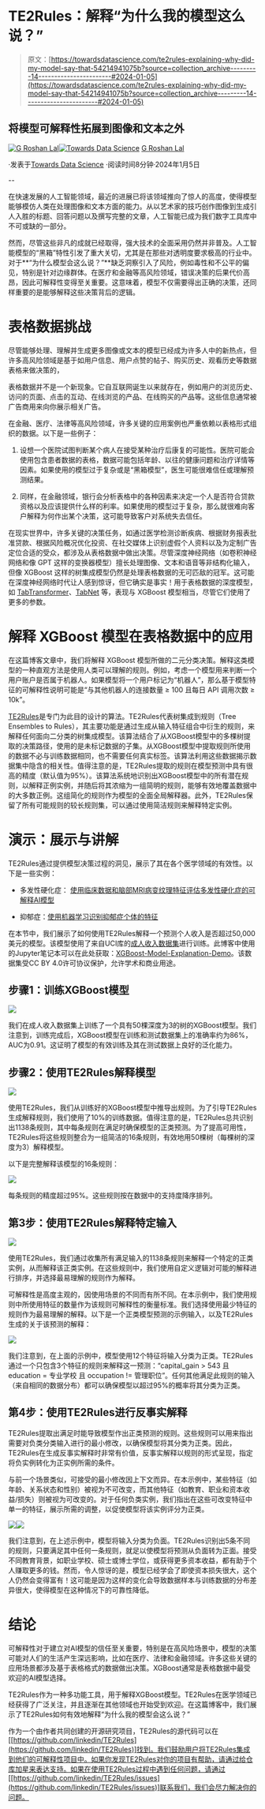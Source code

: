 # TE2Rules：解释“为什么我的模型这么说？”

> 原文：[https://towardsdatascience.com/te2rules-explaining-why-did-my-model-say-that-54214941075b?source=collection_archive---------14-----------------------#2024-01-05](https://towardsdatascience.com/te2rules-explaining-why-did-my-model-say-that-54214941075b?source=collection_archive---------14-----------------------#2024-01-05)

## 将模型可解释性拓展到图像和文本之外

[](https://groshanlal.medium.com/?source=post_page---byline--54214941075b--------------------------------)[![G Roshan Lal](../Images/1a7f79310f75c32124a152fc36027bf4.png)](https://groshanlal.medium.com/?source=post_page---byline--54214941075b--------------------------------)[](https://towardsdatascience.com/?source=post_page---byline--54214941075b--------------------------------)[![Towards Data Science](../Images/a6ff2676ffcc0c7aad8aaf1d79379785.png)](https://towardsdatascience.com/?source=post_page---byline--54214941075b--------------------------------) [G Roshan Lal](https://groshanlal.medium.com/?source=post_page---byline--54214941075b--------------------------------)

·发表于[Towards Data Science](https://towardsdatascience.com/?source=post_page---byline--54214941075b--------------------------------) ·阅读时间8分钟·2024年1月5日

--

在快速发展的人工智能领域，最近的进展已将该领域推向了惊人的高度，使得模型能够模仿人类在处理图像和文本方面的能力。从以艺术家的技巧创作图像到生成引人入胜的标题、回答问题以及撰写完整的文章，人工智能已成为我们数字工具库中不可或缺的一部分。

然而，尽管这些非凡的成就已经取得，强大技术的全面采用仍然并非普及。人工智能模型的“黑箱”特性引发了重大关切，尤其是在那些对透明度要求极高的行业中。对于**“为什么模型会这么说？”**缺乏洞察引入了风险，例如毒性和不公平的偏见，特别是针对边缘群体。在医疗和金融等高风险领域，错误决策的后果代价高昂，因此可解释性变得至关重要。这意味着，模型不仅需要得出正确的决策，还同样重要的是能够解释这些决策背后的逻辑。

# 表格数据挑战

尽管能够处理、理解并生成更多图像或文本的模型已经成为许多人中的新热点，但许多高风险领域是基于如用户信息、用户点赞的帖子、购买历史、观看历史等数据表格来做决策的，

表格数据并不是一个新现象。它自互联网诞生以来就存在，例如用户的浏览历史、访问的页面、点击的互动、在线浏览的产品、在线购买的产品等。这些信息通常被广告商用来向你展示相关广告。

在金融、医疗、法律等高风险领域，许多关键的应用案例也严重依赖以表格形式组织的数据。以下是一些例子：

1.  设想一个医院试图判断某个病人在接受某种治疗后康复的可能性。医院可能会使用包含患者数据的表格，数据可能包括年龄、以往的健康问题和治疗详情等因素。如果使用的模型过于复杂或是“黑箱模型”，医生可能很难信任或理解预测结果。

1.  同样，在金融领域，银行会分析表格中的各种因素来决定一个人是否符合贷款资格以及应该提供什么样的利率。如果使用的模型过于复杂，那么就很难向客户解释为何作出某个决策，这可能导致客户对系统失去信任。

在现实世界中，许多关键的决策任务，如通过医学检测诊断疾病、根据财务报表批准贷款、根据风险概况优化投资、在社交媒体上识别虚假个人资料以及为定制广告定位合适的受众，都涉及从表格数据中做出决策。尽管深度神经网络（如卷积神经网络和像 GPT 这样的变换器模型）擅长处理图像、文本和语音等非结构化输入，但像 XGBoost 这样的树集成模型仍然是处理表格数据的无可匹敌的冠军。这可能在深度神经网络时代让人感到惊讶，但它确实是事实！用于表格数据的深度模型，如 [TabTransformer](https://arxiv.org/abs/2012.06678)、[TabNet](https://arxiv.org/abs/1908.07442) 等，表现与 XGBoost 模型相当，尽管它们使用了更多的参数。

# 解释 XGBoost 模型在表格数据中的应用

在这篇博客文章中，我们将解释 XGBoost 模型所做的二元分类决策。解释这类模型的一种直观方法是使用人类可以理解的规则。例如，考虑一个模型用来判断一个用户账户是否属于机器人。如果模型将一个用户标记为“机器人”，那么基于模型特征的可解释性说明可能是“与其他机器人的连接数量 ≥ 100 且每日 API 调用次数 ≥ 10k”。

[TE2Rules](https://arxiv.org/abs/2206.14359)是专门为此目的设计的算法。TE2Rules代表树集成到规则（Tree Ensembles to Rules），其主要功能是通过生成从输入特征组合中衍生的规则，来解释任何面向二分类的树集成模型。该算法结合了从XGBoost模型中的多棵树提取的决策路径，使用的是未标记数据的子集。从XGBoost模型中提取规则所使用的数据不必与训练数据相同，也不需要任何真实标签。该算法利用这些数据揭示数据集中隐含的相关性。值得注意的是，TE2Rules提取的规则在模型预测中具有很高的精度（默认值为95%）。该算法系统地识别出XGBoost模型中的所有潜在规则，以解释正例实例，并随后将其浓缩为一组简明的规则，能够有效地覆盖数据中的大多数正例。这组简化的规则作为模型的全面全局解释器。此外，TE2Rules保留了所有可能规则的较长规则集，可以通过使用简洁规则来解释特定实例。

# 演示：展示与讲解

TE2Rules通过提供模型决策过程的洞见，展示了其在各个医学领域的有效性。以下是一些实例：

+   多发性硬化症： [使用临床数据和脑部MRI病变纹理特征评估多发性硬化症的可解释AI模型](https://ieeexplore.ieee.org/abstract/document/10313379)

+   抑郁症：[使用机器学习识别抑郁症个体的特征](https://sol.sbc.org.br/index.php/kdmile/article/view/25576)

在本节中，我们展示了如何使用TE2Rules解释一个预测个人收入是否超过50,000美元的模型。该模型使用了来自UCI库的[成人收入数据集](https://archive.ics.uci.edu/dataset/2/adult)进行训练。此博客中使用的Jupyter笔记本可以在此处获取：[XGBoost-Model-Explanation-Demo](https://github.com/groshanlal/XGBoost-Model-Explanation-Demo)。该数据集受CC BY 4.0许可协议保护，允许学术和商业用途。

## 步骤1：训练XGBoost模型

![](../Images/6a1348e8c92cf549cb9eb29043d485d9.png)

我们在成人收入数据集上训练了一个具有50棵深度为3的树的XGBoost模型。我们注意到，训练完成后，XGBoost模型在训练和测试数据集上的准确率约为86%，AUC为0.91。这证明了模型的有效训练及其在测试数据上良好的泛化能力。

## 步骤2：使用TE2Rules解释模型

![](../Images/b594c7076834270f8d7fa9a8a4d4fe0f.png)

使用TE2Rules，我们从训练好的XGBoost模型中推导出规则。为了引导TE2Rules生成解释规则，我们使用了10%的训练数据。值得注意的是，TE2Rules总共识别出1138条规则，其中每条规则在满足时确保模型的正类预测。为了提高可用性，TE2Rules将这些规则整合为一组简洁的16条规则，有效地用50棵树（每棵树的深度为3）解释模型。

以下是完整解释该模型的16条规则：

![](../Images/1974b25efde23d30f3b59caa5e0200e7.png)

每条规则的精度超过95%。这些规则按在数据中的支持度降序排列。

## 第3步：使用TE2Rules解释特定输入

![](../Images/882135baffdc5a88a8f67d17d9fe0200.png)

使用TE2Rules，我们通过收集所有满足输入的1138条规则来解释一个特定的正类实例，从而解释该正类实例。在这些规则中，我们使用自定义逻辑对可能的解释进行排序，并选择最易理解的规则作为解释。

可解释性是高度主观的，因使用场景的不同而有所不同。在本示例中，我们使用规则中所使用特征的数量作为该规则可解释性的衡量标准。我们选择使用最少特征的规则作为最易理解的解释。以下是一个正类模型预测的示例输入，以及TE2Rules生成的关于该预测的解释：

![](../Images/64031e557e745d25e4b29d7134210ac8.png)

我们注意到，在上面的示例中，模型使用12个特征将输入分类为正类。TE2Rules通过一个只包含3个特征的规则来解释这一预测：“capital_gain > 543 且 education = 专业学校 且 occupation != 管理职位”。任何其他满足此规则的输入（来自相同的数据分布）都可以确保模型以超过95%的概率将其分类为正类。

## 第4步：使用TE2Rules进行反事实解释

TE2Rules提取出满足时能导致模型作出正类预测的规则。这些规则可以用来指出需要对负类分类输入进行的最小修改，以确保模型将其分类为正类。因此，TE2Rules在生成反事实解释时非常有价值，反事实解释以规则的形式呈现，指定将负实例转化为正实例所需的条件。

与前一个场景类似，可接受的最小修改因上下文而异。在本示例中，某些特征（如年龄、关系状态和性别）被视为不可改变，而其他特征（如教育、职业和资本收益/损失）则被视为可改变的。对于任何负类实例，我们指出在这些可改变特征中单一的特征，展示所需的调整，以促使模型将该实例评分为正类。

![](../Images/f5f01524737d20b0bd8ede79ca1395dd.png)![](../Images/ff4c72f2a1476e5bf6be1dca49e7ddc3.png)

我们注意到，在上述示例中，模型将输入分类为负面。TE2Rules识别出5条不同的规则，只要满足其中任何一条规则，就足以使模型将预测从负面转为正面。接受不同教育背景，如职业学校、硕士或博士学位，或获得更多资本收益，都有助于个人赚取更多的钱。然而，令人惊讶的是，模型已经学会了即使资本损失很大，这个人仍然会变得富有！这可能是因为这样的变化会导致数据样本与训练数据的分布差异很大，使得模型在这种情况下的可靠性降低。

# 结论

可解释性对于建立对AI模型的信任至关重要，特别是在高风险场景中，模型的决策可能对人们的生活产生深远影响，比如在医疗、法律和金融领域。许多这些关键的应用场景都涉及基于表格格式的数据做出决策。XGBoost通常是表格数据中最受欢迎的AI模型选择。

TE2Rules作为一种多功能工具，用于解释XGBoost模型。TE2Rules在医学领域已经获得了广泛关注，并且逐渐在其他领域也开始受到欢迎。在这篇博客中，我们展示了TE2Rules如何有效地解释“为什么我的模型会这么说？”

作为一个由作者共同创建的开源研究项目，TE2Rules的源代码可以在[[https://github.com/linkedin/TE2Rules](https://github.com/linkedin/TE2Rules)]找到。我们鼓励用户将TE2Rules集成到他们的可解释性项目中。如果你发现TE2Rules对你的项目有帮助，请通过给仓库加星来表达支持。如果在使用TE2Rules过程中遇到任何问题，请通过[[https://github.com/linkedin/TE2Rules/issues](https://github.com/linkedin/TE2Rules/issues)]联系我们，我们会尽力解决你的问题。
